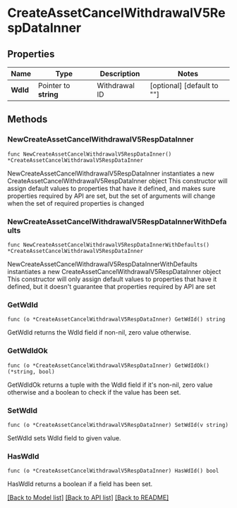 # CreateAssetCancelWithdrawalV5RespDataInner

## Properties

Name | Type | Description | Notes
------------ | ------------- | ------------- | -------------
**WdId** | Pointer to **string** | Withdrawal ID | [optional] [default to ""]

## Methods

### NewCreateAssetCancelWithdrawalV5RespDataInner

`func NewCreateAssetCancelWithdrawalV5RespDataInner() *CreateAssetCancelWithdrawalV5RespDataInner`

NewCreateAssetCancelWithdrawalV5RespDataInner instantiates a new CreateAssetCancelWithdrawalV5RespDataInner object
This constructor will assign default values to properties that have it defined,
and makes sure properties required by API are set, but the set of arguments
will change when the set of required properties is changed

### NewCreateAssetCancelWithdrawalV5RespDataInnerWithDefaults

`func NewCreateAssetCancelWithdrawalV5RespDataInnerWithDefaults() *CreateAssetCancelWithdrawalV5RespDataInner`

NewCreateAssetCancelWithdrawalV5RespDataInnerWithDefaults instantiates a new CreateAssetCancelWithdrawalV5RespDataInner object
This constructor will only assign default values to properties that have it defined,
but it doesn't guarantee that properties required by API are set

### GetWdId

`func (o *CreateAssetCancelWithdrawalV5RespDataInner) GetWdId() string`

GetWdId returns the WdId field if non-nil, zero value otherwise.

### GetWdIdOk

`func (o *CreateAssetCancelWithdrawalV5RespDataInner) GetWdIdOk() (*string, bool)`

GetWdIdOk returns a tuple with the WdId field if it's non-nil, zero value otherwise
and a boolean to check if the value has been set.

### SetWdId

`func (o *CreateAssetCancelWithdrawalV5RespDataInner) SetWdId(v string)`

SetWdId sets WdId field to given value.

### HasWdId

`func (o *CreateAssetCancelWithdrawalV5RespDataInner) HasWdId() bool`

HasWdId returns a boolean if a field has been set.


[[Back to Model list]](../README.md#documentation-for-models) [[Back to API list]](../README.md#documentation-for-api-endpoints) [[Back to README]](../README.md)



